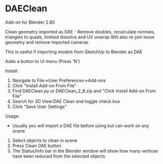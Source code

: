# DAEClean 
Add-on for Blender 2.80

Clean geometry imported as DAE - Remove doubles, recalculate normals, triangles to quads, limitied dissolve and UV unwrap
Will also re-join loose geometry and remove imported cameras 

This is useful if importing models from SketchUp to Blender as DAE

Adds a button to UI menu (Press 'N')

Install:
1. Navigate to File->User Preferences->Add-ons 
2. Click "Install Add-on From File"
3. Find DAEClean.py or DAEClean_2_8.zip and "Click Install Add-on From File"
4. Search for 3D View:DAE Clean and toggle check box
5. Click "Save User Settings"

Usage:
- Usually you will import a DAE file before using but can work on any scene

1. Select objects to clean in scene
2. Press Clean DAE button
3. The Status/Info bar in the Blender window will show how many vertices have been reduced from the selected objects 
